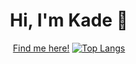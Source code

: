 <div align = center>
  
# Hi, I'm Kade 👋
<a href="doc:introduction" target="_blank">Find me here!</a>
[![Top Langs](https://github-readme-stats.vercel.app/api/top-langs/?username=kaderator2&theme=transparent)](https://github.com/kaderator2/github-readme-stats)





<!--
[![Kade Hugh's GitHub stats](https://github-readme-stats.vercel.app/api?username=kaderator2&show_icons=true&theme=transparent)](https://github.com/kaderator2/github-readme-stats)

[![Readme Card](https://github-readme-stats.vercel.app/api/pin/?username=kaderator2&repo=SubSimDiscordbot&theme=transparent&show_owner=true)](https://github.com/kaderator2/SubSimDiscordbot)

[![Readme Card](https://github-readme-stats.vercel.app/api/pin/?username=icedmoca&repo=KOC_CLICKER&theme=transparent&show_owner=true)](https://github.com/icedmoca/KOC_CLICKER)

[![Readme Card](https://github-readme-stats.vercel.app/api/pin/?username=kaderator2&repo=GPTacoDiscordFriend&theme=transparent&show_owner=true)](https://github.com/kaderator2/GPTacoDiscordFriend)
**kaderator2/kaderator2** is a ✨ _special_ ✨ repository because its `README.md` (this file) appears on your GitHub profile.
h
Here are some ideas to get you started:

- 🔭 I’m currently working on ...
- 🌱 I’m currently learning ...
- 👯 I’m looking to collaborate on ...
- 🤔 I’m looking for help with ...
- 💬 Ask me about ...
- 📫 How to reach me: ...
- 😄 Pronouns: ...
- ⚡ Fun fact: ...
-->
